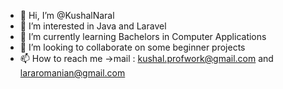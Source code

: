 - 👋 Hi, I’m @KushalNaral
- 👀 I’m interested in Java and Laravel
- 🌱 I’m currently learning Bachelors in Computer Applications
- 💞️ I’m looking to collaborate on some beginner projects
- 📫 How to reach me 
      ->mail : kushal.profwork@gmail.com and
               lararomanian@gmail.com

<!---
KushalNaral/KushalNaral is a ✨ special ✨ repository because its `README.md` (this file) appears on your GitHub profile.
You can click the Preview link to take a look at your changes.
--->
